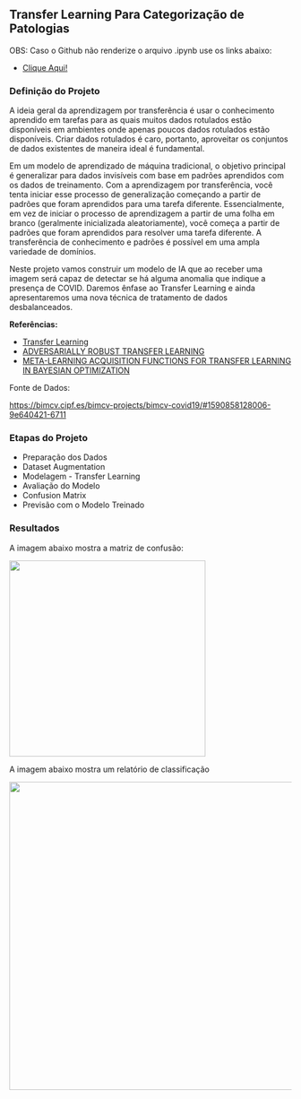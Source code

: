 ## Transfer Learning Para Categorização de Patologias

OBS: Caso o Github não renderize o arquivo .ipynb use os links abaixo:

- <a href="https://nbviewer.org/github/Julio-M39/13-Transfer_Learning_COVID19_X-RAY/blob/main/Detec%C3%A7%C3%A3o%20de%20Anomalias%20em%20Radiografias%20do%20T%C3%B3rax%20de%20Pacientes%20com%20Covid%20%281%29.ipynb">Clique Aqui!</a> 

### Definição do Projeto

A ideia geral da aprendizagem por transferência é usar o conhecimento aprendido em tarefas para as quais muitos dados rotulados estão disponíveis em ambientes onde apenas poucos dados rotulados estão disponíveis. Criar dados rotulados é caro, portanto, aproveitar os conjuntos de dados existentes de maneira ideal é fundamental.

Em um modelo de aprendizado de máquina tradicional, o objetivo principal é generalizar para dados invisíveis com base em padrões aprendidos com os dados de 
treinamento. Com a aprendizagem por transferência, você tenta iniciar esse processo de generalização começando a partir de padrões que foram aprendidos para uma tarefa diferente. Essencialmente, em vez de iniciar o processo de aprendizagem a partir de uma folha em branco (geralmente inicializada aleatoriamente), você começa a partir de padrões que foram aprendidos para resolver uma tarefa diferente. A transferência de conhecimento e padrões é possível em uma ampla variedade de domínios.

Neste projeto vamos construir um modelo de IA que ao receber uma imagem será capaz de detectar se há alguma anomalia que indique a presença de COVID. Daremos ênfase ao Transfer Learning e ainda apresentaremos uma nova técnica de tratamento de dados desbalanceados.

**Referências:**

- <a href="https://deepai.org/machine-learning-glossary-and-terms/transfer-learning">Transfer Learning</a>
- <a href="https://openreview.net/pdf?id=ryebG04YvB">ADVERSARIALLY ROBUST TRANSFER LEARNING</a>
- <a href="https://openreview.net/pdf?id=ryeYpJSKwr">META-LEARNING ACQUISITION FUNCTIONS FOR TRANSFER LEARNING IN BAYESIAN OPTIMIZATION</a>

Fonte de Dados:

https://bimcv.cipf.es/bimcv-projects/bimcv-covid19/#1590858128006-9e640421-6711

### Etapas do Projeto

- Preparação dos Dados
- Dataset Augmentation
- Modelagem - Transfer Learning
- Avaliação do Modelo
- Confusion Matrix
- Previsão com o Modelo Treinado

### Resultados

A imagem abaixo mostra a matriz de confusão:

<div>
<img src="https://user-images.githubusercontent.com/54995990/193692932-a7efd44f-a291-4489-b841-a2c8f59c06ea.png" width="350px" />
</div>

A imagem abaixo mostra um relatório de classificação

<div>
<img src="https://user-images.githubusercontent.com/54995990/193693313-c5757d9b-a947-406e-ae00-9c8204133890.png" width="550px" />
</div>
